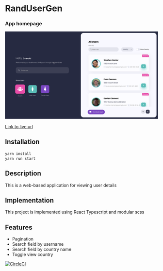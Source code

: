# RandUserGen
### App homepage
![Homepage](src/assets/img/screenshot.png)

[Link to live url](https://random-people.netlify.app/)

## Installation
```
yarn install
yarn run start
```

## Description
This is a web-based application for viewing user details

## Implementation
This project is implemented using React Typescript and modular scss

## Features

* Pagination
* Search field by username
* Search field by country name
* Toggle view country

[![CircleCI](https://circleci.com/gh/dexkode4/RandUserGen.svg?style=shield&circle-token=440fb51cc4018c322b12ce8ae3b5c3bb9d4d4d85)](https://app.circleci.com/pipelines/github/dexkode4/RandUserGen)